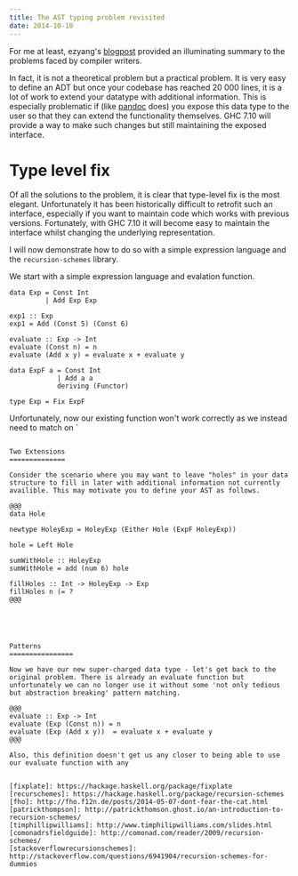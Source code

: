 ```yaml
---
title: The AST typing problem revisited
date: 2014-10-10
---
```


For me at least, ezyang's [blogpost](http://blog.ezyang.com/2013/05/the-ast-typing-problem/) provided an illuminating summary to the problems faced by compiler writers.

In fact, it is not a theoretical problem but a practical problem. It is very easy to define an ADT but once your codebase has reached 20 000 lines, it is a lot of work to extend your datatype with additional information. This is especially problematic if (like [pandoc](pandoc) does) you expose this data type to the user so that they can extend the functionality themselves. GHC 7.10 will provide a way to make such changes but still maintaining the exposed interface.

Type level fix
==============

Of all the solutions to the problem, it is clear that type-level fix is the most elegant. Unfortunately it has been historically difficult to retrofit such an interface, especially if you want to maintain code which works with previous versions. Fortunately, with GHC 7.10 it will become easy to maintain the interface whilst changing the underlying representation.

I will now demonstrate how to do so with a simple expression language and the `recursion-schemes` library.

We start with a simple expression language and evalation function.

~~~
data Exp = Const Int
         | Add Exp Exp

exp1 :: Exp
exp1 = Add (Const 5) (Const 6)

evaluate :: Exp -> Int
evaluate (Const n) = n
evaluate (Add x y) = evaluate x + evaluate y
~~~


~~~
data ExpF a = Const Int
            | Add a a
            deriving (Functor)

type Exp = Fix ExpF
~~~

Unfortunately, now our existing function won't work correctly as we instead need to match on `

~~~

Two Extensions
==============

Consider the scenario where you may want to leave "holes" in your data structure to fill in later with additional information not currently availible. This may motivate you to define your AST as follows.

@@@
data Hole

newtype HoleyExp = HoleyExp (Either Hole (ExpF HoleyExp))

hole = Left Hole

sumWithHole :: HoleyExp
sumWithHole = add (num 6) hole

fillHoles :: Int -> HoleyExp -> Exp
fillHoles n (= ?
@@@





Patterns
================

Now we have our new super-charged data type - let's get back to the original problem. There is already an evaluate function but unfortunately we can no longer use it without some 'not only tedious but abstraction breaking' pattern matching.

@@@
evaluate :: Exp -> Int
evaluate (Exp (Const n)) = n
evaluate (Exp (Add x y))  = evaluate x + evaluate y
@@@

Also, this definition doesn't get us any closer to being able to use our evaluate function with any 


[fixplate]: https://hackage.haskell.org/package/fixplate
[recurschemes]: https://hackage.haskell.org/package/recursion-schemes
[fho]: http://fho.f12n.de/posts/2014-05-07-dont-fear-the-cat.html
[patrickthompson]: http://patrickthomson.ghost.io/an-introduction-to-recursion-schemes/
[timphillipwilliams]: http://www.timphilipwilliams.com/slides.html
[comonadrsfieldguide]: http://comonad.com/reader/2009/recursion-schemes/
[stackoverflowrecursionschemes]: http://stackoverflow.com/questions/6941904/recursion-schemes-for-dummies
